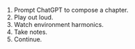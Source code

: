 1. Prompt ChatGPT to compose a chapter.
2. Play out loud.
3. Watch environment harmonics.
4. Take notes.
5. Continue.
